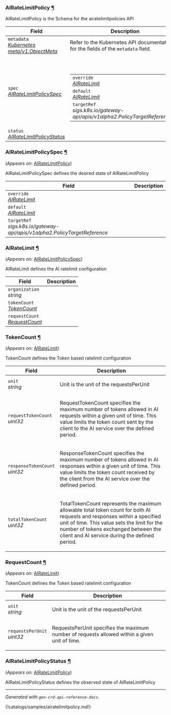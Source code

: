 <h3 id="dp.wso2.com/v1alpha3.AIRateLimitPolicy">AIRateLimitPolicy
    <a class="headerlink" href="#dp.wso2.com%2fv1alpha3.AIRateLimitPolicy" title="Permanent link">¶</a>
</h3>
<p>
<p>AIRateLimitPolicy is the Schema for the airatelimitpolicies API</p>
</p>
<table>
    <thead>
        <tr>
            <th>Field</th>
            <th>Description</th>
        </tr>
    </thead>
    <tbody>
        <tr>
            <td>
                <code>metadata</code></br>
                <em>
                    <a href="https://kubernetes.io/docs/reference/generated/kubernetes-api/v1.23/#objectmeta-v1-meta">
                        Kubernetes meta/v1.ObjectMeta
                    </a>
                </em>
            </td>
            <td>
                Refer to the Kubernetes API documentation for the fields of the
                <code>metadata</code> field.
            </td>
        </tr>
        <tr>
            <td>
                <code>spec</code></br>
                <em>
                    <a href="#dp.wso2.com/v1alpha3.AIRateLimitPolicySpec">
                        AIRateLimitPolicySpec
                    </a>
                </em>
            </td>
            <td>
                <br />
                <br />
                <table>
                    <tr>
                        <td>
                            <code>override</code></br>
                            <em>
                                <a href="#dp.wso2.com/v1alpha3.AIRateLimit">
                                    AIRateLimit
                                </a>
                            </em>
                        </td>
                        <td>
                        </td>
                    </tr>
                    <tr>
                        <td>
                            <code>default</code></br>
                            <em>
                                <a href="#dp.wso2.com/v1alpha3.AIRateLimit">
                                    AIRateLimit
                                </a>
                            </em>
                        </td>
                        <td>
                        </td>
                    </tr>
                    <tr>
                        <td>
                            <code>targetRef</code></br>
                            <em>
                                sigs.k8s.io/gateway-api/apis/v1alpha2.PolicyTargetReference
                            </em>
                        </td>
                        <td>
                        </td>
                    </tr>
                </table>
            </td>
        </tr>
        <tr>
            <td>
                <code>status</code></br>
                <em>
                    <a href="#dp.wso2.com/v1alpha3.AIRateLimitPolicyStatus">
                        AIRateLimitPolicyStatus
                    </a>
                </em>
            </td>
            <td>
            </td>
        </tr>
    </tbody>
</table>
<h3 id="dp.wso2.com/v1alpha3.AIRateLimitPolicySpec">AIRateLimitPolicySpec
    <a class="headerlink" href="#dp.wso2.com%2fv1alpha3.AIRateLimitPolicySpec" title="Permanent link">¶</a>
</h3>
<p>
    (<em>Appears on:</em>
    <a href="#dp.wso2.com/v1alpha3.AIRateLimitPolicy">AIRateLimitPolicy</a>)
</p>
<p>
<p>AIRateLimitPolicySpec defines the desired state of AIRateLimitPolicy</p>
</p>
<table>
    <thead>
        <tr>
            <th>Field</th>
            <th>Description</th>
        </tr>
    </thead>
    <tbody>
        <tr>
            <td>
                <code>override</code></br>
                <em>
                    <a href="#dp.wso2.com/v1alpha3.AIRateLimit">
                        AIRateLimit
                    </a>
                </em>
            </td>
            <td>
            </td>
        </tr>
        <tr>
            <td>
                <code>default</code></br>
                <em>
                    <a href="#dp.wso2.com/v1alpha3.AIRateLimit">
                        AIRateLimit
                    </a>
                </em>
            </td>
            <td>
            </td>
        </tr>
        <tr>
            <td>
                <code>targetRef</code></br>
                <em>
                    sigs.k8s.io/gateway-api/apis/v1alpha2.PolicyTargetReference
                </em>
            </td>
            <td>
            </td>
        </tr>
    </tbody>
</table>
<h3 id="dp.wso2.com/v1alpha3.AIRateLimit">AIRateLimit
    <a class="headerlink" href="#dp.wso2.com%2fv1alpha3.AIRateLimit" title="Permanent link">¶</a>
</h3>
<p>
    (<em>Appears on:</em>
    <a href="#dp.wso2.com/v1alpha3.AIRateLimitPolicySpec">AIRateLimitPolicySpec</a>)
</p>
<p>
<p>AIRateLimit defines the AI ratelimit configuration</p>
</p>
<table>
    <thead>
        <tr>
            <th>Field</th>
            <th>Description</th>
        </tr>
    </thead>
    <tbody>
        <tr>
            <td>
                <code>organization</code></br>
                <em>
                    string
                </em>
            </td>
            <td>
            </td>
        </tr>
        <tr>
            <td>
                <code>tokenCount</code></br>
                <em>
                    <a href="#dp.wso2.com/v1alpha3.TokenCount">
                        TokenCount
                    </a>
                </em>
            </td>
            <td>
            </td>
        </tr>
        <tr>
            <td>
                <code>requestCount</code></br>
                <em>
                    <a href="#dp.wso2.com/v1alpha3.RequestCount">
                        RequestCount
                    </a>
                </em>
            </td>
            <td>
            </td>
        </tr>
    </tbody>
</table>
<h3 id="dp.wso2.com/v1alpha3.TokenCount">TokenCount
    <a class="headerlink" href="#dp.wso2.com%2fv1alpha3.TokenCount" title="Permanent link">¶</a>
</h3>
<p>
    (<em>Appears on:</em>
    <a href="#dp.wso2.com/v1alpha3.AIRateLimit">AIRateLimit</a>)
</p>
<p>
<p>TokenCount defines the Token based ratelimit configuration</p>
</p>
<table>
    <thead>
        <tr>
            <th>Field</th>
            <th>Description</th>
        </tr>
    </thead>
    <tbody>
        <tr>
            <td>
                <code>unit</code></br>
                <em>
                    string
                </em>
            </td>
            <td>
                <p>Unit is the unit of the requestsPerUnit</p>
            </td>
        </tr>
        <tr>
            <td>
                <code>requestTokenCount</code></br>
                <em>
                    uint32
                </em>
            </td>
            <td>
                <p>RequestTokenCount specifies the maximum number of tokens allowed
                    in AI requests within a given unit of time. This value limits the
                    token count sent by the client to the AI service over the defined period.</p>
            </td>
        </tr>
        <tr>
            <td>
                <code>responseTokenCount</code></br>
                <em>
                    uint32
                </em>
            </td>
            <td>
                <p>ResponseTokenCount specifies the maximum number of tokens allowed
                    in AI responses within a given unit of time. This value limits the
                    token count received by the client from the AI service over the defined period.</p>
            </td>
        </tr>
        <tr>
            <td>
                <code>totalTokenCount</code></br>
                <em>
                    uint32
                </em>
            </td>
            <td>
                <p>TotalTokenCount represents the maximum allowable total token count
                    for both AI requests and responses within a specified unit of time.
                    This value sets the limit for the number of tokens exchanged between
                    the client and AI service during the defined period.</p>
            </td>
        </tr>
    </tbody>
</table>
<h3 id="dp.wso2.com/v1alpha3.RequestCount">RequestCount
    <a class="headerlink" href="#dp.wso2.com%2fv1alpha3.RequestCount" title="Permanent link">¶</a>
</h3>
<p>
    (<em>Appears on:</em>
    <a href="#dp.wso2.com/v1alpha3.AIRateLimit">AIRateLimit</a>)
</p>
<p>
<p>TokenCount defines the Token based ratelimit configuration</p>
</p>
<table>
    <thead>
        <tr>
            <th>Field</th>
            <th>Description</th>
        </tr>
    </thead>
    <tbody>
        <tr>
            <td>
                <code>unit</code></br>
                <em>
                    string
                </em>
            </td>
            <td>
                <p>Unit is the unit of the requestsPerUnit</p>
            </td>
        </tr>
        <tr>
            <td>
                <code>requestsPerUnit</code></br>
                <em>
                    uint32
                </em>
            </td>
            <td>
                <p>RequestsPerUnit specifies the maximum number of requests allowed
                    within a given unit of time.</p>
            </td>
        </tr>
    </tbody>
</table>
<h3 id="dp.wso2.com/v1alpha3.AIRateLimitPolicyStatus">AIRateLimitPolicyStatus
    <a class="headerlink" href="#dp.wso2.com%2fv1alpha3.AIRateLimitPolicyStatus" title="Permanent link">¶</a>
</h3>
<p>
    (<em>Appears on:</em>
    <a href="#dp.wso2.com/v1alpha3.AIRateLimitPolicy">AIRateLimitPolicy</a>)
</p>
<p>
<p>AIRateLimitPolicyStatus defines the observed state of AIRateLimitPolicy</p>
</p>
<hr />
<p><em>
        Generated with <code>gen-crd-api-reference-docs</code>.
    </em></p>

{!catalogs/samples/airatelimitpolicy.md!}